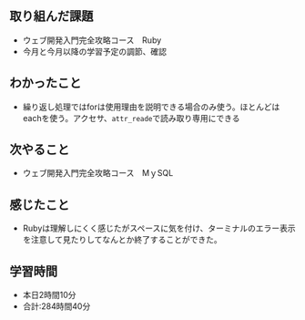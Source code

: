 ## 取り組んだ課題
- ウェブ開発入門完全攻略コース　Ruby
- 今月と今月以降の学習予定の調節、確認
## わかったこと
- 繰り返し処理ではforは使用理由を説明できる場合のみ使う。ほとんどはeachを使う。アクセサ、`attr_reade`で読み取り専用にできる
## 次やること
- ウェブ開発入門完全攻略コース　MｙSQL
## 感じたこと
- Rubyは理解しにくく感じたがスペースに気を付け、ターミナルのエラー表示を注意して見たりしてなんとか終了することができた。
## 学習時間
- 本日2時間10分<br>
- 合計:284時間40分
